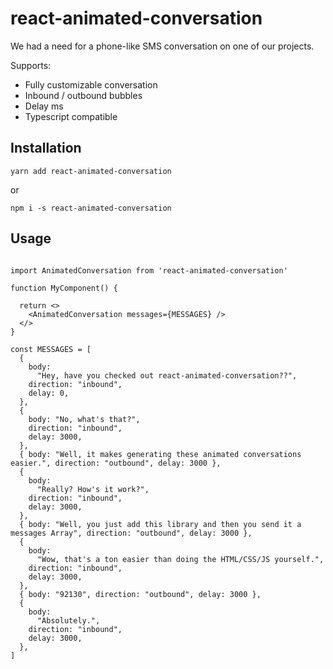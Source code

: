 # react-animated-conversation

We had a need for a phone-like SMS conversation on one of our projects.

Supports:

- Fully customizable conversation
- Inbound / outbound bubbles
- Delay ms
- Typescript compatible

## Installation

`yarn add react-animated-conversation`

or

`npm i -s react-animated-conversation`

## Usage

```

import AnimatedConversation from 'react-animated-conversation'

function MyComponent() {

  return <>
    <AnimatedConversation messages={MESSAGES} />
  </>
}

const MESSAGES = [
  {
    body:
      "Hey, have you checked out react-animated-conversation??",
    direction: "inbound",
    delay: 0,
  },
  {
    body: "No, what's that?",
    direction: "inbound",
    delay: 3000,
  },
  { body: "Well, it makes generating these animated conversations easier.", direction: "outbound", delay: 3000 },
  {
    body:
      "Really? How's it work?",
    direction: "inbound",
    delay: 3000,
  },
  { body: "Well, you just add this library and then you send it a messages Array", direction: "outbound", delay: 3000 },
  {
    body:
      "Wow, that's a ton easier than doing the HTML/CSS/JS yourself.",
    direction: "inbound",
    delay: 3000,
  },
  { body: "92130", direction: "outbound", delay: 3000 },
  {
    body:
      "Absolutely.",
    direction: "inbound",
    delay: 3000,
  },
]

```
